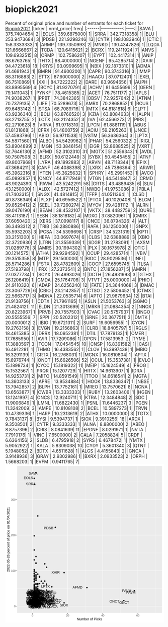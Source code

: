 # biopick2021
Percent of original price and number of entrants for each ticket for [Biopick2021](https://twitter.com/hashtag/Biopick2021)
|ticker |  nrml_price| freq|
|:------|-----------:|----:|
|SAVA   | 375.7404654|    2|
|EOLS   | 359.6875000|    1|
|SRRA   | 342.7318358|    1|
|BLU    | 253.9473684|    3|
|PDSB   | 221.9298246|   13|
|CYTK   | 198.1083946|    1|
|CTIC   | 158.3333333|    1|
|ARMP   | 139.7350993|    2|
|MNKD   | 130.4347826|    1|
|LQDA   | 121.6666667|    2|
|TCDA   | 120.6415621|    2|
|BCRX   | 119.2411924|    7|
|ANVS   | 109.6932515|    8|
|ORMP   | 102.7586207|    1|
|EYPT   | 102.4417314|    1|
|ANIP   |  98.6763765|    1|
|THTX   |  98.4000000|    1|
|NGENF  |  95.4285714|    2|
|XAIR   |  94.4723618|   18|
|KRYS   |  93.0999695|    1|
|NBIX   |  92.1873310|    1|
|ADMA   |  91.4691943|    1|
|BMRN   |  91.4600200|    1|
|CAPR   |  90.3743316|    3|
|IMMP   |  88.3116883|    2|
|ETTX   |  87.6000000|    2|
|HAACU  |  87.0712401|    1|
|EXEL   |  86.7510869|    1|
|XXII   |  84.7222222|    2|
|DARE   |  83.9694656|    1|
|AUPH   |  83.8995569|    4|
|BCYC   |  81.9270791|    4|
|ACHV   |  81.6455696|    2|
|GERN   |  79.1411043|    1|
|PYNKF  |  78.4615385|    2|
|ACET   |  76.7511177|    2|
|APLS   |  74.9038267|    1|
|PPBT   |  74.3842365|    1|
|OBSV   |  72.9257642|    2|
|ATNM   |  70.7379135|    7|
|LIFE   |  70.5289673|    5|
|AMRX   |  70.2868852|    1|
|RCUS   |  69.6483142|    1|
|STSA   |  68.7089716|    1|
|IMTX   |  64.8181818|    6|
|CLPT   |  63.9236340|    3|
|BCLI   |  63.8766520|    3|
|KZIA   |  63.8084633|    4|
|ALPN   |  63.2713755|    2|
|LCTX   |  63.2124352|    3|
|IVA    |  62.4566273|    2|
|PIRS   |  62.2710623|    8|
|VRNA   |  61.9718310|    2|
|LPCN   |  61.8881119|    1|
|ABUS   |  61.8131868|    3|
|CFRX   |  61.4800759|    2|
|ACIU   |  59.2105263|    1|
|JNCE   |  57.4593796|    1|
|ABIO   |  56.9711538|    1|
|VSTM   |  56.3636364|    3|
|LPTX   |  54.5871560|   11|
|ALBO   |  54.5429962|    1|
|PHAR   |  54.2560322|    2|
|RIGL   |  53.8904899|    2|
|IMGN   |  53.3846154|    1|
|EIGR   |  52.8688525|    2|
|VXRT   |  52.7646130|    2|
|AFMD   |  52.3102310|   31|
|MGTX   |  51.2556343|    1|
|AVDL   |  50.7507508|    3|
|BLRX   |  50.6122449|    3|
|SYBX   |  50.4545455|    2|
|ATNF   |  49.8007968|    1|
|LYRA   |  49.1992883|    2|
|ARVN   |  48.7118344|    1|
|EPIX   |  47.3684211|    3|
|CANF   |  46.4088398|    2|
|LXRX   |  45.7386364|    2|
|ARWR   |  45.3962316|    8|
|YTEN   |  45.3625632|    1|
|SPHRY  |  45.2991453|    1|
|AVCO   |  45.0892857|    1|
|ONCY   |  44.8717949|    1|
|VTGN   |  44.5414847|    3|
|CRMD   |  43.9024390|    1|
|PAVM   |  43.5242291|   58|
|GRTS   |  43.4889435|    6|
|SLN    |  43.1250000|    1|
|ALDX   |  42.5727412|    1|
|NWBO   |  41.9753086|    9|
|PBLA   |  41.7403315|    1|
|SNGX   |  41.4814815|    2|
|TFFP   |  41.0511364|    1|
|CLSD   |  40.8736349|    4|
|PLXP   |  40.6956522|    1|
|PTGX   |  40.1020408|    1|
|BLCM   |  39.8529412|    2|
|SEEL   |  39.7260274|    2|
|MYOV   |  39.4281112|    1|
|ALRN   |  39.0476190|    4|
|BEAM   |  38.4532107|    1|
|VKTX   |  38.4482759|    2|
|QURE   |  38.4113187|    1|
|SESN   |  38.1818182|    4|
|MDXG   |  37.8820961|    1|
|CMRX   |  37.6050420|    2|
|XERS   |  37.0998117|    8|
|CNCE   |  36.8794326|    4|
|ALT    |  36.3493312|    2|
|TRIB   |  36.2880886|    1|
|RAFA   |  36.1250000|    1|
|GNPX   |  35.5932203|    3|
|PCSA   |  34.5399698|    1|
|CRSP   |  34.5231319|    1|
|KPTI   |  33.2151300|    9|
|HEPA   |  33.0697674|    6|
|CLBS   |  32.6388889|    3|
|XBIO   |  32.3720930|    2|
|LTRN   |  31.3559339|    1|
|SDGR   |  31.2783091|    1|
|AXSM   |  31.0289776|    3|
|AMRS   |  30.1994302|    1|
|PLX    |  30.1675978|    2|
|OTIC   |  30.1214575|    1|
|ATHA   |  29.9294592|    1|
|OCUP   |  29.4285714|    1|
|VBIV   |  29.3515358|    8|
|MTP    |  29.1500000|    1|
|BIOC   |  28.9029536|    1|
|INFI   |  28.5714286|    1|
|FSTX   |  28.4782609|    2|
|COCP   |  27.6595745|    1|
|TLSA   |  27.5193798|    1|
|IFRX   |  27.2373541|    2|
|BNTC   |  27.1856287|    5|
|AMRN   |  27.0377734|    1|
|SCYX   |  26.4993026|    1|
|DCTH   |  26.4931993|    3|
|GTHX   |  26.1206419|    1|
|GMDA   |  25.1764706|    3|
|VTVT   |  25.0000000|    4|
|PHIO   |  24.9110320|    6|
|ADAP   |  24.6256240|   12|
|FATE   |  24.3644068|    3|
|DMAC   |  23.3067729|    6|
|CBIO   |  23.2142857|    1|
|CTSO   |  22.5806452|    1|
|CTMX   |  22.5663717|    3|
|MDNA   |  22.0535714|    6|
|APTO   |  21.9679634|   12|
|BTAI   |  21.9138756|    1|
|CDTX   |  21.7961165|    1|
|ASLN   |  21.5053763|    3|
|SGMO   |  21.4824121|   11|
|ELDN   |  21.3013699|    2|
|MRKR   |  21.0884354|    2|
|NNOX   |  20.8223967|    1|
|PRVB   |  20.7557503|    1|
|CVAC   |  20.5757937|    1|
|BNGO   |  20.5555556|    7|
|SPPI   |  20.5202312|    1|
|SRNE   |  20.3677511|    3|
|DMTK   |  20.0000012|    2|
|IBIO   |  19.6721311|    2|
|SURF   |  19.6056955|    1|
|CYCN   |  19.2763158|    3|
|EVGN   |  19.2156863|    1|
|CLRB   |  18.8405797|    5|
|RGLS   |  18.4615385|    3|
|DRRX   |  18.0952381|    1|
|DTIL   |  17.7879133|    1|
|OMER   |  17.7685950|    1|
|AVIR   |  17.7209086|    1|
|OPGN   |  17.5813953|    2|
|TYME   |  17.3880597|    3|
|TCON   |  17.0454545|   10|
|CNSP   |  16.8361582|    1|
|CASI   |  16.4912281|    1|
|THMO   |  16.4383562|    1|
|CLOV   |  16.3997438|    1|
|MBIO   |  16.3291139|    1|
|GRTX   |  16.2768031|    1|
|MGNX   |  16.0810804|    1|
|APTX   |  15.6976744|    1|
|ONCT   |  15.6626506|   52|
|OCUL   |  15.3537381|    1|
|EVLO   |  15.1898734|    1|
|CYCC   |  15.1819322|   11|
|MEIP   |  15.1624549|    4|
|PROG   |  15.1532567|    1|
|PRQR   |  15.1207729|    1|
|HRTX   |  14.9613907|    1|
|IDRA   |  14.9253731|    2|
|MITO   |  14.8591549|    1|
|TTOO   |  14.6616541|    2|
|MGTA   |  14.3603133|    3|
|APRE   |  13.9534884|    1|
|HOOK   |  13.8336347|    1|
|NBSE   |  13.7942857|    2|
|BLPH   |  13.7752161|    1|
|MREO   |  13.7570621|    8|
|NCNA   |  13.6563877|    1|
|CWBR   |  13.3333333|    1|
|RUBY   |  13.2603406|    1|
|HGEN   |  13.1241997|    4|
|ONCS   |  12.9240711|    1|
|KTRA   |  12.3484848|    2|
|SDC    |  11.9006849|    1|
|LMNL   |  11.6822430|    1|
|PSNL   |  11.6446237|    3|
|PGEN   |  11.3242009|    3|
|AMPE   |  10.8108108|    2|
|BCEL   |  10.5897273|    1|
|TRVN   |  10.4739336|    1|
|HARP   |  10.2313619|    2|
|ATHX   |  10.0000000|    3|
|TGTX   |   9.7843137|    8|
|BYSI   |   9.5394737|    1|
|SIOX   |   9.3910256|   18|
|ARDX   |   9.3508501|    2|
|CYTR   |   9.3333333|    1|
|ALNA   |   8.8800000|    2|
|ABEO   |   8.8757396|    2|
|CRIS   |   8.0841639|   11|
|EPGNF  |   8.0291971|    1|
|NVTA   |   7.7910176|    1|
|VINC   |   7.6500000|    2|
|CALA   |   7.2058824|    5|
|CRDF   |   6.6364156|    2|
|SLDB   |   6.4795918|    2|
|SYRS   |   6.4678472|    1|
|YMTX   |   5.9052922|    1|
|KALA   |   5.8309038|   10|
|CYDY   |   5.3601340|    3|
|QTNT   |   5.1948052|    2|
|BDTX   |   4.6511628|    1|
|ALGS   |   4.4155843|    2|
|GNCA   |   3.9148936|    3|
|GRAY   |   2.9302986|    1|
|BXRX   |   2.0933523|    2|
|ORPH   |   1.5668203|    1|
|EVFM   |   0.9411765|    7|
![retvspicks](biopicks.png?raw=true)
